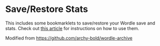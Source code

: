 # Save/Restore Stats

This includes some bookmarklets to save/restore your Wordle save and stats. Check out [this article](https://medium.com/@archy_bold/transfer-your-wordle-save-state-stats-between-different-browsers-and-devices-38afcc4f8a8c) for instructions on how to use them.

Modified from https://github.com/archy-bold/wordle-archive
